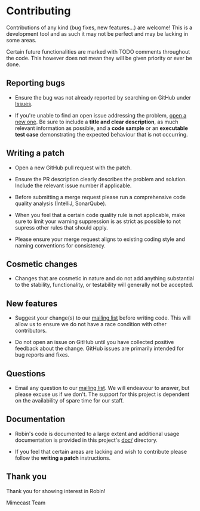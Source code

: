 Contributing
============
Contributions of any kind (bug fixes, new features...) are welcome!
This is a development tool and as such it may not be perfect and may be lacking in some areas.

Certain future functionalities are marked with TODO comments throughout the code.
This however does not mean they will be given priority or ever be done.


Reporting bugs
--------------
- Ensure the bug was not already reported by searching on GitHub under
[Issues][githubissues].

- If you're unable to find an open issue addressing the problem,
[open a new one][githubnewissue]. Be sure to include a **title and clear description**,
as much relevant information as possible, and a **code sample** or an **executable test case**
demonstrating the expected behaviour that is not occurring.


Writing a patch
---------------
- Open a new GitHub pull request with the patch.

- Ensure the PR description clearly describes the problem and solution.
Include the relevant issue number if applicable.

- Before submitting a merge request please run a comprehensive code quality analysis
(IntelliJ, SonarQube).

- When you feel that a certain code quality rule is not applicable, make sure to limit your
warning suppression is as strict as possible to not supress other rules that should apply.

- Please ensure your merge request aligns to existing coding style and naming conventions for consistency.


Cosmetic changes
----------------
- Changes that are cosmetic in nature and do not add anything substantial to the stability,
functionality, or testability will generally not be accepted.


New features
------------

- Suggest your change(s) to our [mailing list][mailinglist] before writing code.
This will allow us to ensure we do not have a race condition with other contributors.

- Do not open an issue on GitHub until you have collected positive feedback about the change.
GitHub issues are primarily intended for bug reports and fixes.


Questions
---------

- Email any question to our [mailing list][mailinglist].
We will endeavour to answer, but please excuse us if we don't.
The support for this project is dependent on the availability of spare time for our staff.


Documentation
-------------

- Robin's code is documented to a large extent and additional usage documentation is provided
in this project's [doc/](doc/) directory.

- If you feel that certain areas are lacking and wish to contribute please follow the 
**writing a patch** instructions.


Thank you
---------

Thank you for showing interest in Robin!

Mimecast Team

[githubissues]: https://github.com/mimecast/robin/issues
[githubnewissue]: https://github.com/mimecast/robin/issues/new
[mailinglist]: mailto:github@mimecast.com
